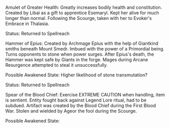 Amulet of Greater Health:
Greatly increases bodily health and constitution. Created by Libai as a gift to apprentice Esemaryl. Kept her alive for much longer than normal. Following the Scourge, taken with her to Evoker's Embrace in Thalasia.

Status: Returned to Spellreach

Hammer of Epius:
Created by Archmage Epius with the help of Giantkind smiths beneath Mount Smedr. Imbued with the power of a Primordial being. Turns opponents to stone when power surges. After Epius's death, the Hammer was kept safe by Giants in the forge. Mages during Arcane Resurgence attempted to steal it unsuccessfully.

Possible Awakened State: Higher likelihood of stone transmutation?

Status: Returned to Spellreach

Spear of the Blood Chief:
Exercise EXTREME CAUTION when handling, item is sentient. Entity fought back against Legend Lore ritual, had to be subdued. Artifact was created by the Blood Chief during the First Blood War. Stolen and wielded by Ageor the fool during the Scourge.

Possible Awakened State: 
